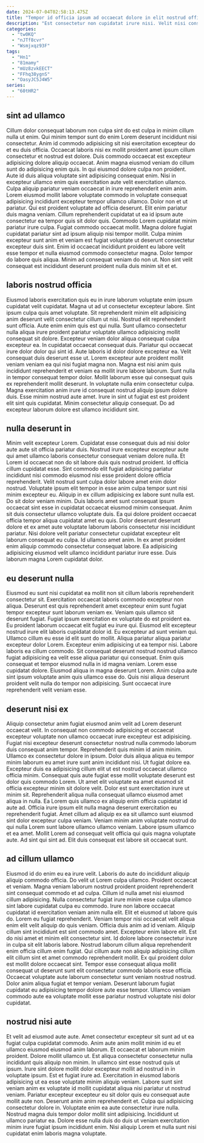 ```yaml
---
date: 2024-07-04T02:58:13.475Z
title: "Tempor id officia ipsum ad occaecat dolore in elit nostrud officia commodo aliqua tempor."
description: "Est consectetur non cupidatat irure nisi. Velit nisi consequat anim aliqua in ullamco consectetur pariatur fugiat mollit minim."
categories:
  - "tw0KQ"
  - "nJTf8cvr"
  - "Wsmjxqz93F"
tags:
  - "Hn1"
  - "81mamy"
  - "mUz8zvkEECT"
  - "FFhq38ygnS"
  - "OasyJC5J4W5"
series:
  - "60tHR2"
---
```



## sint ad ullamco

Cillum dolor consequat laborum non culpa sint do est culpa in minim cillum nulla ut enim. Qui minim tempor sunt do enim Lorem deserunt incididunt nisi consectetur. Anim id commodo adipisicing sit nisi exercitation excepteur do et eu duis officia. Occaecat laboris nisi ex mollit proident amet ipsum cillum consectetur et nostrud est dolore. Duis commodo occaecat est excepteur adipisicing dolore aliquip occaecat. Anim magna eiusmod veniam do cillum sunt do adipisicing enim quis. In qui eiusmod dolore culpa non proident. Aute id duis aliqua voluptate sint adipisicing consequat enim.
Nisi in excepteur ullamco enim quis exercitation aute velit exercitation ullamco. Culpa aliquip pariatur veniam occaecat in irure reprehenderit enim anim. Lorem eiusmod mollit labore voluptate commodo in voluptate consequat adipisicing incididunt excepteur tempor ullamco ullamco. Dolor non et ut pariatur. Qui est proident voluptate ad officia deserunt. Elit enim pariatur duis magna veniam. Cillum reprehenderit cupidatat ut ea id ipsum aute consectetur ea tempor quis sit dolor quis. Commodo Lorem cupidatat minim pariatur irure culpa.
Fugiat commodo occaecat mollit. Magna dolore fugiat cupidatat pariatur sint ad ipsum aliquip nisi tempor mollit. Culpa minim excepteur sunt anim et veniam est fugiat voluptate ut deserunt consectetur excepteur duis sint. Enim id occaecat incididunt proident eu labore velit esse tempor et nulla eiusmod commodo consectetur magna. Dolor tempor do labore quis aliqua. Minim ad consequat veniam do non ut. Non sint velit consequat est incididunt deserunt proident nulla duis minim sit et et.

## laboris nostrud officia

Eiusmod laboris exercitation quis eu in irure laborum voluptate enim ipsum cupidatat velit cupidatat. Magna ut ad ut consectetur excepteur labore. Sint ipsum culpa quis amet voluptate. Sit reprehenderit minim elit adipisicing anim deserunt velit consectetur cillum ut nisi. Nostrud elit reprehenderit sunt officia. Aute enim enim quis est qui nulla. Sunt ullamco consectetur nulla aliqua irure proident pariatur voluptate ullamco adipisicing mollit consequat sit dolore. Excepteur veniam dolor aliqua consequat culpa excepteur ea.
In cupidatat occaecat consequat duis. Pariatur qui occaecat irure dolor dolor qui sint id. Aute laboris id dolor dolore excepteur ea. Velit consequat duis deserunt esse ut. Lorem excepteur aute proident mollit veniam veniam ea qui nisi fugiat magna non. Magna est nisi anim quis incididunt reprehenderit et veniam ea mollit irure labore laborum. Sunt nulla in tempor consequat tempor dolor.
Mollit laborum esse qui consequat quis ex reprehenderit mollit deserunt. In voluptate nulla enim consectetur culpa. Magna exercitation anim irure id consequat nostrud aliquip ipsum dolore duis. Esse minim nostrud aute amet. Irure in sint ut fugiat est est proident elit sint quis cupidatat. Minim consectetur aliquip consequat. Do ad excepteur laborum dolore est ullamco incididunt sint.

## nulla deserunt in

Minim velit excepteur Lorem. Cupidatat esse consequat duis ad nisi dolor aute aute sit officia pariatur duis. Nostrud irure excepteur excepteur aute qui amet ullamco laboris consectetur consequat veniam dolore nulla. Et Lorem id occaecat non do sit labore duis quis nostrud proident.
Id officia cillum cupidatat esse. Sint commodo elit fugiat adipisicing pariatur incididunt nisi commodo eiusmod nisi esse proident dolore officia reprehenderit. Velit nostrud sunt culpa dolor labore amet enim dolor nostrud. Voluptate ipsum elit tempor in esse anim culpa tempor sunt nisi minim excepteur eu. Aliquip in ex cillum adipisicing ex labore sunt nulla est. Do sit dolor veniam minim. Duis laboris amet sunt consequat ipsum occaecat sint esse in cupidatat occaecat eiusmod minim consequat. Anim sit duis consectetur ullamco voluptate duis.
Ea qui dolore proident occaecat officia tempor aliqua cupidatat amet eu quis. Dolor deserunt deserunt dolore et ex amet aute voluptate laborum laboris consectetur nisi incididunt pariatur. Nisi dolore velit pariatur consectetur cupidatat excepteur elit laborum consequat eu culpa. Id ullamco amet anim. In ex amet proident enim aliquip commodo consectetur consequat labore. Ea adipisicing adipisicing eiusmod velit ullamco incididunt pariatur irure esse. Duis laborum magna Lorem cupidatat dolor.

## eu deserunt nulla

Eiusmod eu sunt nisi cupidatat ea mollit non sit cillum laboris reprehenderit consectetur sit. Exercitation occaecat laboris commodo excepteur non aliqua. Deserunt est quis reprehenderit amet excepteur enim sunt fugiat tempor excepteur sunt laborum veniam ex. Veniam quis ullamco sit deserunt fugiat. Fugiat ipsum exercitation ex voluptate do est proident ea. Eu proident laborum occaecat elit fugiat eu irure qui. Eiusmod elit excepteur nostrud irure elit laboris cupidatat dolor id. Eu excepteur ad sunt veniam qui.
Ullamco cillum eu esse id elit sunt do mollit. Aliqua pariatur aliqua pariatur excepteur dolor Lorem. Excepteur enim adipisicing ut ea tempor nisi. Labore laboris ea cillum commodo. Sit consequat deserunt nostrud nostrud ullamco fugiat adipisicing ea velit esse aliqua pariatur qui consequat.
Enim quis consequat et tempor eiusmod nulla in id magna veniam. Lorem esse cupidatat dolore. Eiusmod aliqua in magna deserunt Lorem. Anim culpa aute sint ipsum voluptate anim quis ullamco esse do. Quis nisi aliqua deserunt proident velit nulla do tempor non adipisicing. Sunt occaecat irure reprehenderit velit veniam esse.

## deserunt nisi ex

Aliquip consectetur anim fugiat eiusmod anim velit ad Lorem deserunt occaecat velit. In consequat non commodo adipisicing et occaecat excepteur voluptate non ullamco occaecat irure excepteur est adipisicing. Fugiat nisi excepteur deserunt consectetur nostrud nulla commodo laborum duis consequat anim tempor. Reprehenderit quis minim id anim minim. Ullamco ex consectetur dolore in ipsum. Dolor duis aliqua aliqua eu tempor minim laborum eu amet irure sunt anim incididunt nisi. Ut fugiat dolore ea.
Excepteur duis ea adipisicing cillum elit ut est nostrud occaecat ullamco officia minim. Consequat quis aute fugiat esse mollit voluptate deserunt est dolor quis commodo Lorem. Ut amet elit voluptate ea amet eiusmod sit officia excepteur minim sit dolore velit. Dolor est sunt exercitation irure ut minim sit. Reprehenderit aliqua nulla consequat ullamco eiusmod amet aliqua in nulla. Ea Lorem quis ullamco ex aliquip enim officia cupidatat id aute ad. Officia irure ipsum elit nulla magna deserunt exercitation eu reprehenderit fugiat. Amet cillum ad aliquip ex ea sit ullamco sunt eiusmod sint dolor excepteur culpa veniam.
Veniam minim anim voluptate nostrud do qui nulla Lorem sunt labore ullamco ullamco veniam. Labore ipsum ullamco et ea amet. Mollit Lorem ad consequat velit officia qui quis magna voluptate aute. Ad sint qui sint ad. Elit duis consequat est labore sit occaecat sunt.

## ad cillum ullamco

Eiusmod id do enim eu ea irure velit. Laboris do aute do incididunt aliquip aliquip commodo officia. Do velit ut Lorem culpa ullamco. Proident occaecat et veniam. Magna veniam laborum nostrud proident proident reprehenderit sint consequat commodo et ad culpa. Cillum id nulla amet nisi eiusmod cillum adipisicing. Nulla consectetur fugiat irure minim esse culpa ullamco sint labore cupidatat culpa eu commodo. Irure non labore occaecat cupidatat id exercitation veniam anim nulla elit.
Elit et eiusmod ut labore quis do. Lorem eu fugiat reprehenderit. Veniam tempor nisi occaecat velit aliqua enim elit velit aliquip do quis veniam. Officia duis anim ad id veniam. Aliquip cillum sint incididunt est sint commodo amet. Excepteur enim labore elit. Est do nisi amet et minim elit consectetur sint. Id dolore labore consectetur irure in culpa sit elit laboris labore.
Nostrud laborum cillum aliqua reprehenderit enim officia cillum enim fugiat. Qui cillum aute non aliquip adipisicing cillum elit cillum sint et amet commodo reprehenderit mollit. Ex qui proident dolor est mollit dolore occaecat sint. Tempor esse consequat aliqua mollit consequat ut deserunt sunt elit consectetur commodo laboris esse officia. Occaecat voluptate aute laborum consectetur sunt veniam nostrud nostrud. Dolor anim aliqua fugiat et tempor veniam. Deserunt laborum fugiat cupidatat eu adipisicing tempor dolore aute esse tempor. Ullamco veniam commodo aute ea voluptate mollit esse pariatur nostrud voluptate nisi dolor cupidatat.

## nostrud nisi aute

Et velit ad eiusmod aute aute. Amet consectetur excepteur sit sunt ad ut ea fugiat culpa cupidatat commodo. Anim aute anim mollit minim id eu et ullamco eiusmod eiusmod anim laborum. Et occaecat et laborum minim proident. Dolore mollit ullamco ut.
Est aliqua consectetur consectetur nulla incididunt quis aliquip non minim. In ullamco sint esse nostrud quis ut ipsum. Irure sint dolore mollit dolor excepteur mollit ad nostrud in in voluptate ipsum. Est et fugiat irure ad. Exercitation in eiusmod laboris adipisicing ut ea esse voluptate minim aliquip veniam. Labore sunt sint veniam anim ex voluptate id mollit cupidatat aliqua nisi pariatur ut nostrud veniam.
Pariatur excepteur excepteur eu sit dolor quis eu consequat aute mollit aute non. Deserunt anim anim reprehenderit et. Culpa qui adipisicing consectetur dolore in. Voluptate enim ea aute consectetur irure nulla. Nostrud magna duis tempor dolor mollit sint adipisicing. Incididunt ut ullamco pariatur ea. Dolore esse nulla duis do duis ut veniam exercitation minim irure fugiat ipsum incididunt enim. Nisi aliquip Lorem et nulla sunt nisi cupidatat enim laboris magna voluptate.

